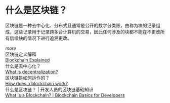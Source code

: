 # 什么是区块链？
区块链是一种去中心化、分布式且通常是公开的数字分类账，由称为块的记录组成，这些记录用于记录跨多台计算机的交易，因此任何涉及的块都不能在不更改所有后续块的情况下进行追溯更改。<br>

_*more*_<br>
区块链定义解释<br>
[Blockchain Explained](https://www.investopedia.com/terms/b/blockchain.asp)<br>
什么是去中心化？<br>
[What is decentralization?](https://aws.amazon.com/blockchain/decentralization-in-blockchain/)<br>
区块链是如何运作的？<br>
[How does a blockchain work?](https://youtu.be/SSo_EIwHSd4)<br>
什么是区块链？ | 开发人员的区块链基础知识<br>
[What Is a Blockchain? | Blockchain Basics for Developers](https://youtu.be/4ff9esY_4aU)<br>
